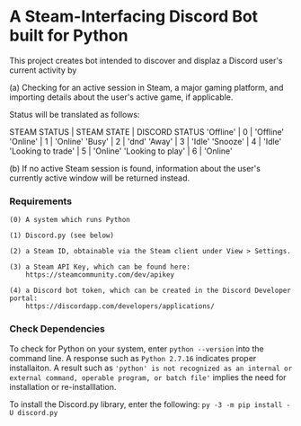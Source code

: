# A Steam-Interfacing Discord Bot built for Python

This project creates bot intended to discover and displaz a Discord user's 
current activity by

(a) Checking for an active session in Steam, a major gaming platform, and importing 
details about the user's active game, if applicable. 

Status will be translated as follows: 

   STEAM STATUS        | STEAM STATE | DISCORD STATUS
   'Offline'           |      0      | 'Offline'
   'Online'            |      1      | 'Online'
   'Busy'              |      2      | 'dnd'
   'Away'              |      3      | 'Idle'
   'Snooze'            |      4      | 'Idle'
   'Looking to trade'  |      5      | 'Online'
   'Looking to play'   |      6      | 'Online'

(b) If no active Steam session is found, information about the user's currently 
active window will be returned instead. 

### Requirements
    
    (0) A system which runs Python
	
	(1) Discord.py (see below)
    
	(2) a Steam ID, obtainable via the Steam client under View > Settings. 
	
	(3) a Steam API Key, which can be found here: 
    	https://steamcommunity.com/dev/apikey
    	
	(4) a Discord bot token, which can be created in the Discord Developer portal: 
    	https://discordapp.com/developers/applications/
		
### Check Dependencies 

To check for Python on your system, enter `python --version` into the command line. 
A response such as `Python 2.7.16` indicates proper installaiton. A result such as 
`'python' is not recognized as an internal or external command, operable program, or batch file'` 
implies the need for installation or re-installlation. 

To install the Discord.py library, enter the following: 
`py -3 -m pip install -U discord.py`
